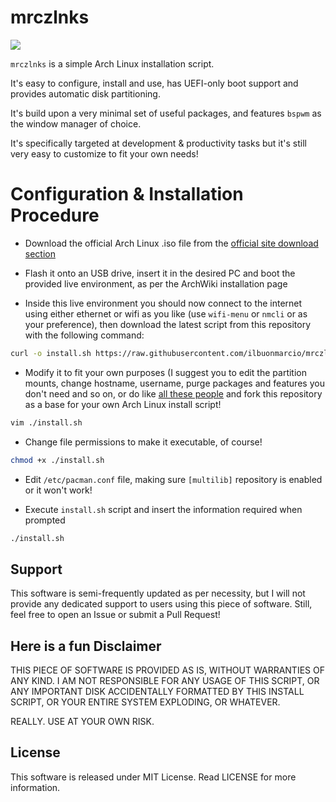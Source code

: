 # mrczlnks

![](0.png)

`mrczlnks` is a simple Arch Linux installation script.

It's easy to configure, install and use, has UEFI-only boot support and provides automatic disk partitioning.

It's build upon a very minimal set of useful packages, and features `bspwm` as the window manager of choice.

It's specifically targeted at development & productivity tasks but it's still very easy to customize to fit your own needs!

# Configuration & Installation Procedure

- Download the official Arch Linux .iso file from the [official site download section](https://www.archlinux.org/download/)

- Flash it onto an USB drive, insert it in the desired PC and boot the provided live environment, as per the ArchWiki installation page

- Inside this live environment you should now connect to the internet using either ethernet or wifi as you like (use `wifi-menu` or `nmcli` or as your preference), then download the latest script from this repository with the following command:

```bash
curl -o install.sh https://raw.githubusercontent.com/ilbuonmarcio/mrczlnks/master/install.sh
```

- Modify it to fit your own purposes (I suggest you to edit the partition mounts, change hostname, username, purge packages and features you don't need and so on, or do like [all these people](https://github.com/ilbuonmarcio/mrczlnks/network/members) and fork this repository as a base for your own Arch Linux install script!

```bash
vim ./install.sh
```

- Change file permissions to make it executable, of course!

```bash
chmod +x ./install.sh
```

- Edit `/etc/pacman.conf` file, making sure `[multilib]` repository is enabled or it won't work!

- Execute `install.sh` script and insert the information required when prompted

```bash
./install.sh
```

## Support

This software is semi-frequently updated as per necessity, but I will not provide any dedicated support to users using this piece of software. Still, feel free to open an Issue or submit a Pull Request!

## Here is a fun Disclaimer

THIS PIECE OF SOFTWARE IS PROVIDED AS IS, WITHOUT WARRANTIES OF ANY KIND. I AM NOT RESPONSIBLE FOR ANY USAGE OF THIS SCRIPT, OR ANY IMPORTANT DISK ACCIDENTALLY FORMATTED BY THIS INSTALL SCRIPT, OR YOUR ENTIRE SYSTEM EXPLODING, OR WHATEVER.

REALLY. USE AT YOUR OWN RISK.

## License

This software is released under MIT License.
Read LICENSE for more information.
